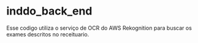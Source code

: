 # inddo_back_end
Esse codigo utiliza o serviço de OCR do AWS Rekognition para buscar os exames descritos no receituario.
